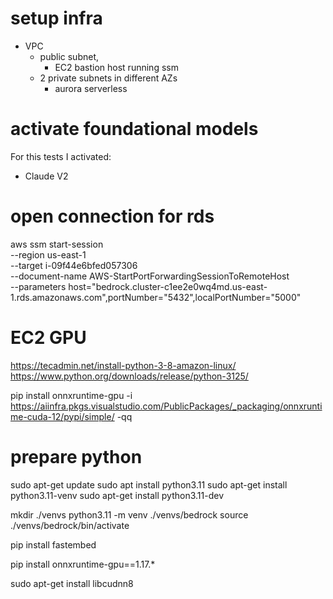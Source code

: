 # setup infra
 - VPC
    - public subnet, 
        - EC2 bastion host running ssm
    - 2 private subnets in different AZs
        - aurora serverless
    
# activate foundational models

For this tests I activated:  
- Claude V2

# open connection for rds
aws ssm start-session \
    --region us-east-1 \
    --target i-09f44e6bfed057306 \
    --document-name AWS-StartPortForwardingSessionToRemoteHost \
    --parameters host="bedrock.cluster-c1ee2e0wq4md.us-east-1.rds.amazonaws.com",portNumber="5432",localPortNumber="5000"

# EC2 GPU
https://tecadmin.net/install-python-3-8-amazon-linux/
https://www.python.org/downloads/release/python-3125/

pip install onnxruntime-gpu -i https://aiinfra.pkgs.visualstudio.com/PublicPackages/_packaging/onnxruntime-cuda-12/pypi/simple/ -qq

# prepare python
sudo apt-get update
sudo apt install python3.11
sudo apt-get install python3.11-venv
sudo apt-get install python3.11-dev

mkdir ./venvs
python3.11 -m venv ./venvs/bedrock
source ./venvs/bedrock/bin/activate

pip install fastembed

pip install onnxruntime-gpu==1.17.*

sudo apt-get install libcudnn8
